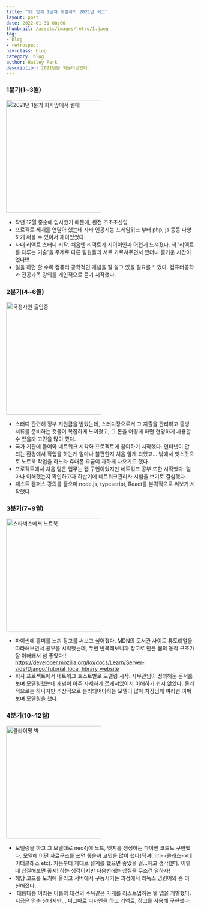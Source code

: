 ```yaml
---
title: "SI 업계 1년차 개발자의 2021년 회고"
layout: post
date: 2022-01-31 08:00
thumbnail: /assets/images/retro/1.jpeg
tag:
- blog
- retrospect
nav-class: blog
category: blog
author: Hailey Park
description: 2021년을 되돌아보았다.
---
```



### 1분기(1~3월)
<img style='width:auto;max-width:50%;height:300px;' src='{{ site.baseurl }}/assets/images/retro/1.jpeg' alt='2021년 1분기 회사앞에서 썰매'/>

- 작년 12월 중순에 입사했기 때문에, 완전 초초초신입 
- 프로젝트 세개를 연달아 했는데 자바 인공지능 프레임워크 부터 php, js 등등 다양하게 써볼 수 있어서 재미있었다. 
- 사내 리액트 스터디 시작. 처음엔 리액트가 지이이인짜 어렵게 느껴졌다. 책 '리액트를 다루는 기술'을 주제로 다른 팀원들과 서로 가르쳐주면서 했더니 즐거운 시간이었다!!!
- 일을 하면 할 수록 컴퓨터 공학적인 개념을 잘 알고 있을 필요를 느꼈다. 컴퓨터공학과 전공과목 강의를 개인적으로 듣기 시작했다.

### 2분기(4~6월)

<img src='{{ site.baseurl }}/assets/images/retro/3.jpeg' style='width:auto;max-width:50%;height:300px;' alt='국정자원 출입증'/>

- 스터디 관련해 정부 지원금을 받았는데, 스터디장으로서 그 지출을 관리하고 증빙 서류를 준비하는 것들이 복잡하게 느껴졌고, 그 돈을 어떻게 하면 현명하게 사용할 수 있을까 고민을 많이 했다.
- 국가 기관에 들어와 네트워크 시각화 프로젝트에 참여하기 시작했다. 인터넷이 안 되는 환경에서 작업을 하는게 얼마나 불편한지 처음 알게 되었고... 밖에서 핫스팟으로 노트북 작업을 하느라 휴대폰 요금이 과하게 나오기도 했다. 
- 프로젝트에서 처음 맡은 업무는 웹 구현이었지만 네트워크 공부 또한 시작했다. 얼마나 이해했는지 확인하고자 하반기에 네트워크관리사 시험을 보기로 결심했다.
- 패스트 캠퍼스 강의를 들으며 node.js, typescript, React를 본격적으로 써보기 시작했다.

### 3분기(7~9월)
<img style='width:auto;max-width:50%;height:300px;' src='{{ site.baseurl }}/assets/images/retro/6.jpeg' alt='스타벅스에서 노트북' />

- 파이썬에 흥미를 느껴 장고를 써보고 싶어졌다. MDN의 도서관 사이트 튜토리얼을 따라해보면서 공부를 시작했는데, 두번 반복해보니까 장고로 만든 웹의 동작 구조가 잘 이해돼서 넘 좋았다!!! 
https://developer.mozilla.org/ko/docs/Learn/Server-side/Django/Tutorial_local_library_website
- 회사 프로젝트에서 네트워크 호스트별로 모델링 시작. 사무관님이 정의해둔 문서를 보며 모델링했는데 개념이 아주 자세하게 쪼개져있어서 이해하기 쉽지 않았다. 물리적으로는 하나지만 추상적으로 분리되어야하는 모델이 많아 차장님께 여러번 여쭤보며 모델링을 했다.

### 4분기(10~12월)
<img style='width:auto;max-width:50%;height:300px;' src='{{ site.baseurl }}/assets/images/retro/7.jpeg' alt='클라이밍 벽'/>

- 모델링을 하고 그 모델대로 neo4j에 노드, 엣지를 생성하는 파이썬 코드도 구현했다. 모델에 어떤 자료구조를 쓰면 좋을까 고민을 많이 했다(딕셔너리->클래스->데이터클래스 etc). 처음부터 제대로 설계를 했으면 좋았을 걸...하고 생각했다. 이럴때 삽질해보면 좋지!!하는 생각이지만 다음번에는 삽질을 무조건 덜하자! 
- 해당 코드를 도커에 올리고 서버에서 구동시키는 과정에서 리눅스 명령어와 좀 더 친해졌다.
- '대롱대롱'이라는 이름의 대전의 주옥같은 가게를 리스트업하는 웹 앱을 개발했다. 지금은 멈춘 상태지만,,, 피그마로 디자인을 하고 리액트, 장고를 사용해 구현했다.

